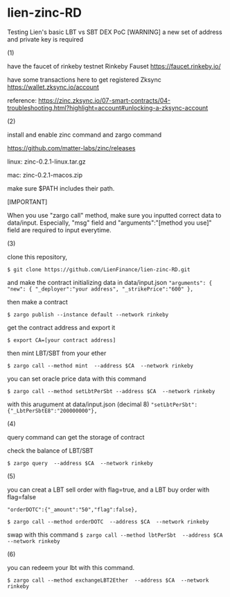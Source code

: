 # lien-zinc-RD
Testing Lien's basic LBT vs SBT DEX PoC
[WARNING] a new set of address and private key is required

(1)

have the faucet of rinkeby testnet
Rinkeby Fauset https://faucet.rinkeby.io/

have some transactions here to get registered
Zksync https://wallet.zksync.io/account 

reference: 
https://zinc.zksync.io/07-smart-contracts/04-troubleshooting.html?highlight=account#unlocking-a-zksync-account

(2)

install and enable zinc command and zargo command

https://github.com/matter-labs/zinc/releases

linux:
zinc-0.2.1-linux.tar.gz

mac:
zinc-0.2.1-macos.zip

make sure $PATH includes their path. 

[IMPORTANT]

When you use "zargo call" method, make sure you inputted correct data to data/input.
Especially, "msg" field and "arguments":"[method you use]" field are required to input everytime.


(3)

clone this repository,

`$ git clone https://github.com/LienFinance/lien-zinc-RD.git`

and make the contract initializing data in data/input.json
`
"arguments": {
    "new": {
      "_deployer":"your address",
      "_strikePrice":"600"
    },
`

then make a contract

`$ zargo publish --instance default --network rinkeby`

get the contract address and export it

`$ export CA=[your contract address]`

then mint LBT/SBT from your ether

`$ zargo call --method mint  --address $CA  --network rinkeby`

you can set oracle price data with this command

`$ zargo call --method setLbtPerSbt --address $CA  --network rinkeby`

with this arugument at data/input.json (decimal 8)
`
"setLbtPerSbt":{"_LbtPerSbtE8":"200000000"},
`

(4) 

query command can get the storage of contract

check the balance of LBT/SBT

`$ zargo query  --address $CA  --network rinkeby`

(5)

you can creat a LBT sell order with flag=true, and a LBT buy order with flag=false

`"orderDOTC":{"_amount":"50","flag":false},`

`$ zargo call --method orderDOTC  --address $CA  --network rinkeby`

swap with this command 
`$ zargo call --method lbtPerSbt  --address $CA  --network rinkeby`

(6) 

you can redeem your lbt with this command.

`$ zargo call --method exchangeLBT2Ether  --address $CA  --network rinkeby`
